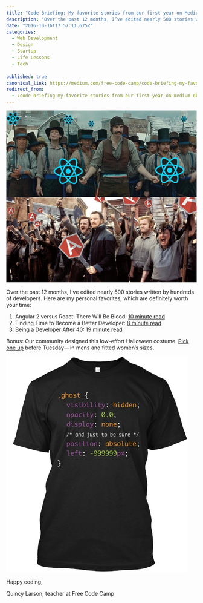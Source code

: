 ```yaml
---
title: "Code Briefing: My favorite stories from our first year on Medium"
description: "Over the past 12 months, I’ve edited nearly 500 stories written by hundreds of developers. Here are my personal favorites, which are definitely worth your time: Bonus: Our community designed this…"
date: "2016-10-16T17:57:11.675Z"
categories: 
  - Web Development
  - Design
  - Startup
  - Life Lessons
  - Tech

published: true
canonical_link: https://medium.com/free-code-camp/code-briefing-my-favorite-stories-from-our-first-year-on-medium-dbb4d4b68fde
redirect_from:
  - /code-briefing-my-favorite-stories-from-our-first-year-on-medium-dbb4d4b68fde
---
```


![](./asset-1.jpeg)

Over the past 12 months, I’ve edited nearly 500 stories written by hundreds of developers. Here are my personal favorites, which are definitely worth your time:

1.  Angular 2 versus React: There Will Be Blood: [10 minute read](http://bit.ly/2ejsqkj)
2.  Finding Time to Become a Better Developer: [8 minute read](http://bit.ly/2e9PCmj)
3.  Being a Developer After 40: [19 minute read](http://bit.ly/2dtnbAB)

Bonus: Our community designed this low-effort Halloween costume. [Pick one up](https://www.freecodecamp.com/shop) before Tuesday — in mens and fitted women’s sizes.

![](./asset-2.jpeg)

Happy coding,

Quincy Larson, teacher at Free Code Camp
